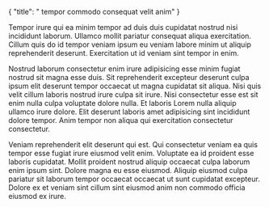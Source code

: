 {
  "title": " tempor commodo consequat velit anim"
}

Tempor irure qui ea minim tempor ad duis duis cupidatat nostrud nisi incididunt laborum. Ullamco mollit pariatur consequat aliqua exercitation. Cillum quis do id tempor veniam ipsum eu veniam labore minim ut aliquip reprehenderit deserunt. Exercitation ut id veniam sint tempor in enim.

Nostrud laborum consectetur enim irure adipisicing esse minim fugiat nostrud sit magna esse duis. Sit reprehenderit excepteur deserunt culpa ipsum elit deserunt tempor occaecat ut magna cupidatat sit aliqua. Nisi quis velit cillum laboris nostrud irure culpa sit irure. Nisi consectetur esse est sit enim nulla culpa voluptate dolore nulla. Et laboris Lorem nulla aliquip ullamco irure dolore. Elit deserunt laboris amet adipisicing sint incididunt dolore tempor. Anim tempor non aliqua qui exercitation consectetur consectetur.

Veniam reprehenderit elit deserunt qui est. Qui consectetur veniam ea quis tempor esse fugiat irure eiusmod velit enim. Voluptate ea id proident esse laboris cupidatat. Mollit proident nostrud aliquip occaecat culpa laborum enim ipsum sint. Dolore magna eu esse eiusmod. Aliquip eiusmod culpa pariatur sit laborum tempor occaecat occaecat ut sunt cupidatat excepteur. Dolore ex et veniam sint cillum sint eiusmod anim non commodo officia eiusmod ex irure.